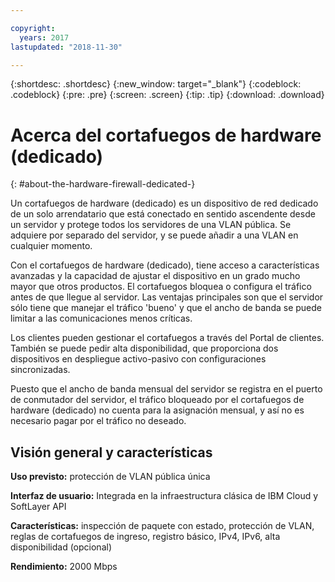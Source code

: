 ```yaml
---

copyright:
  years: 2017
lastupdated: "2018-11-30"

---
```


{:shortdesc: .shortdesc}
{:new_window: target="_blank"}
{:codeblock: .codeblock}
{:pre: .pre}
{:screen: .screen}
{:tip: .tip}
{:download: .download}

# Acerca del cortafuegos de hardware (dedicado)
{: #about-the-hardware-firewall-dedicated-}

Un cortafuegos de hardware (dedicado) es un dispositivo de red dedicado de un solo arrendatario que está conectado en sentido ascendente desde un servidor y protege todos los servidores de una VLAN pública. Se adquiere por separado del servidor, y se puede añadir a una VLAN en cualquier momento.   

Con el cortafuegos de hardware (dedicado), tiene acceso a características avanzadas y la capacidad de ajustar el dispositivo en un grado mucho mayor que otros productos. El cortafuegos bloquea o configura el tráfico antes de que llegue al servidor. Las ventajas principales son que el servidor sólo tiene que manejar el tráfico 'bueno' y que el ancho de banda se puede limitar a las comunicaciones menos críticas. 

Los clientes pueden gestionar el cortafuegos a través del Portal de clientes. También se puede pedir alta disponibilidad, que proporciona dos dispositivos en despliegue activo-pasivo con configuraciones sincronizadas.

Puesto que el ancho de banda mensual del servidor se registra en el puerto de conmutador del servidor, el tráfico bloqueado por el cortafuegos de hardware (dedicado) no cuenta para la asignación mensual, y así no es necesario pagar por el tráfico no deseado.

## Visión general y características

**Uso previsto:** protección de VLAN pública única

**Interfaz de usuario:** Integrada en la infraestructura clásica de IBM Cloud y SoftLayer API

**Características:** inspección de paquete con estado, protección de VLAN, reglas de cortafuegos de ingreso, registro básico, IPv4, IPv6, alta disponibilidad (opcional)

**Rendimiento:** 2000 Mbps
